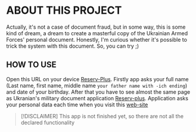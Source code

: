 # ABOUT THIS PROJECT
Actually, it's not a case of document fraud, but in some way, this is some kind of dream, a dream to create a masterful copy of the Ukrainian Armed Forces' personal document. Honestly, I'm curious whether it's possible to trick the system with this document. So, you can try ;)
## HOW TO USE
Open this URL on your device [Reserv-Plus](https://yaoleksa.github.io/reserv-plus/). Firstly app asks your full name (Last name, first name, middle name `your father name with -ich ending`) and date of your birthday. After that you have to see almost the same page as Ukranian's military document application [Reserv-plus](https://play.google.com/store/apps/details?id=ua.gov.reserveplus&hl=uk&pli=1). Application asks your personal data each time when you visit this [web-site](https://yaoleksa.github.io/reserv-plus/)
>[!DISCLAIMER]
This app is not finished yet, so there are not all the declared functionality